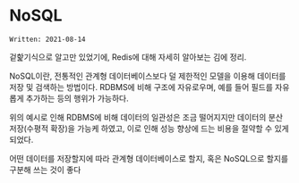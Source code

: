 # NoSQL

`Written: 2021-08-14`

겉핥기식으로 알고만 있었기에, Redis에 대해 자세히 알아보는 김에 정리.

NoSQL이란, 전통적인 관계형 데이터베이스보다 덜 제한적인 모델을 이용해 데이터를 저장 및 검색하는 방법이다.
RDBMS에 비해 구조에 자유로우며, 예를 들어 필드를 자유롭게 추가하는 등의 행위가 가능하다.

위의 예시로 인해 RDBMS에 비해 데이터의 일관성은 조금 떨어지지만 데이터의 분산 저장(수평적 확장)을 가능케 하였고, 이로 인해 성능 향상에 드는 비용을 절약할 수 있게 되었다.

어떤 데이터를 저장할지에 따라 관계형 데이터베이스로 할지, 혹은 NoSQL으로 할지를 구분해 쓰는 것이 좋다

